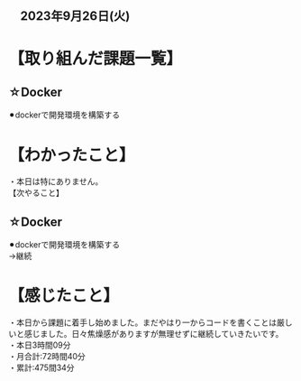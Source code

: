 ## 　2023年9月26日(火)
# 【取り組んだ課題一覧】
## ☆Docker
⚫︎dockerで開発環境を構築する<br>
# 【わかったこと】
・本日は特にありません。<br>
【次やること】
## ☆Docker
⚫︎dockerで開発環境を構築する<br>
→継続<br>
# 【感じたこと】
・本日から課題に着手し始めました。まだやはり一からコードを書くことは厳しいと感じました。日々焦燥感がありますが無理せずに継続していきたいです。<br>
・本日3時間09分<br>
・月合計:72時間40分<br>
・累計:475間34分<br>
